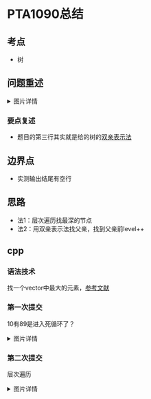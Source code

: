 # PTA1090总结
## 考点
+ 树


## 问题重述
<details><summary>图片详情</summary><img src="https://raw.githubusercontent.com/ednow/cloudimg/main/githubio/20210812094512.png" alt="找不到图片(Image not found)" onerror="this.onerror=null;this.src='https://gitee.com/ednow/cloudimg/raw/main/githubio/20210812094512.png';" /></details>

### 要点复述
<!-- + 层次遍历找最深的 -->
+ 题目的第三行其实就是给的树的[双亲表示法](https://ednow.github.io/2021/03/04/%E7%8E%8B%E9%81%93-%E6%95%B0%E6%8D%AE%E7%BB%93%E6%9E%84#%E5%8F%8C%E4%BA%B2%E8%A1%A8%E7%A4%BA%E6%B3%95)

## 边界点
+ 实测输出结尾有空行


## 思路
+ 法1：层次遍历找最深的节点
+ 法2：用双亲表示法找父亲，找到父亲前level++

## cpp

### 语法技术
找一个vector中最大的元素，[参考文献](https://stackoverflow.com/questions/9874802/how-can-i-get-the-maximum-or-minimum-value-in-a-vector)

### 第一次提交
10有89是进入死循环了？
<details><summary>图片详情</summary><img src="https://raw.githubusercontent.com/ednow/cloudimg/main/githubio/20210812110754.png" alt="找不到图片(Image not found)" onerror="this.onerror=null;this.src='https://gitee.com/ednow/cloudimg/raw/main/githubio/20210812110754.png';" /></details>

### 第二次提交
层次遍历

<details><summary>图片详情</summary><img src="https://raw.githubusercontent.com/ednow/cloudimg/main/githubio/20210812155905.png" alt="找不到图片(Image not found)" onerror="this.onerror=null;this.src='https://gitee.com/ednow/cloudimg/raw/main/githubio/20210812155905.png';" /></details>